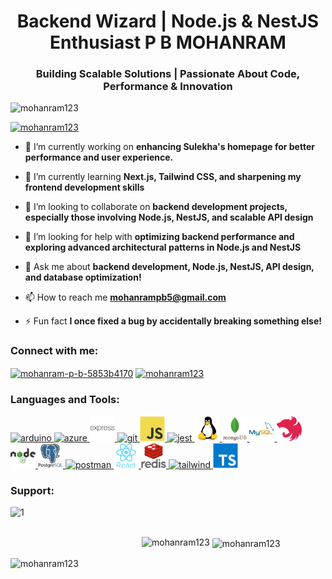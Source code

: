 <h1 align="center">Backend Wizard | Node.js & NestJS Enthusiast P B MOHANRAM</h1>
<h3 align="center">Building Scalable Solutions | Passionate About Code, Performance & Innovation</h3>

<p align="left"> <img src="https://komarev.com/ghpvc/?username=mohanram123&label=Profile%20views&color=0e75b6&style=flat" alt="mohanram123" /> </p>

<p align="left"> <a href="https://github.com/ryo-ma/github-profile-trophy"><img src="https://github-profile-trophy.vercel.app/?username=mohanram123" alt="mohanram123" /></a> </p>

- 🔭 I’m currently working on **enhancing Sulekha's homepage for better performance and user experience.**

- 🌱 I’m currently learning **Next.js, Tailwind CSS, and sharpening my frontend development skills**

- 👯 I’m looking to collaborate on **backend development projects, especially those involving Node.js, NestJS, and scalable API design**

- 🤝 I’m looking for help with **optimizing backend performance and exploring advanced architectural patterns in Node.js and NestJS**

- 💬 Ask me about **backend development, Node.js, NestJS, API design, and database optimization!**

- 📫 How to reach me **mohanrampb5@gmail.com**

- ⚡ Fun fact **I once fixed a bug by accidentally breaking something else!**

<h3 align="left">Connect with me:</h3>
<p align="left">
<a href="https://linkedin.com/in/mohanram-p-b-5853b4170" target="blank"><img align="center" src="https://raw.githubusercontent.com/rahuldkjain/github-profile-readme-generator/master/src/images/icons/Social/linked-in-alt.svg" alt="mohanram-p-b-5853b4170" height="30" width="40" /></a>
<a href="https://www.leetcode.com/mohanram123" target="blank"><img align="center" src="https://raw.githubusercontent.com/rahuldkjain/github-profile-readme-generator/master/src/images/icons/Social/leet-code.svg" alt="mohanram123" height="30" width="40" /></a>
</p>

<h3 align="left">Languages and Tools:</h3>
<p align="left"> <a href="https://www.arduino.cc/" target="_blank" rel="noreferrer"> <img src="https://cdn.worldvectorlogo.com/logos/arduino-1.svg" alt="arduino" width="40" height="40"/> </a> <a href="https://azure.microsoft.com/en-in/" target="_blank" rel="noreferrer"> <img src="https://www.vectorlogo.zone/logos/microsoft_azure/microsoft_azure-icon.svg" alt="azure" width="40" height="40"/> </a> <a href="https://expressjs.com" target="_blank" rel="noreferrer"> <img src="https://raw.githubusercontent.com/devicons/devicon/master/icons/express/express-original-wordmark.svg" alt="express" width="40" height="40"/> </a> <a href="https://git-scm.com/" target="_blank" rel="noreferrer"> <img src="https://www.vectorlogo.zone/logos/git-scm/git-scm-icon.svg" alt="git" width="40" height="40"/> </a> <a href="https://developer.mozilla.org/en-US/docs/Web/JavaScript" target="_blank" rel="noreferrer"> <img src="https://raw.githubusercontent.com/devicons/devicon/master/icons/javascript/javascript-original.svg" alt="javascript" width="40" height="40"/> </a> <a href="https://jestjs.io" target="_blank" rel="noreferrer"> <img src="https://www.vectorlogo.zone/logos/jestjsio/jestjsio-icon.svg" alt="jest" width="40" height="40"/> </a> <a href="https://www.linux.org/" target="_blank" rel="noreferrer"> <img src="https://raw.githubusercontent.com/devicons/devicon/master/icons/linux/linux-original.svg" alt="linux" width="40" height="40"/> </a> <a href="https://www.mongodb.com/" target="_blank" rel="noreferrer"> <img src="https://raw.githubusercontent.com/devicons/devicon/master/icons/mongodb/mongodb-original-wordmark.svg" alt="mongodb" width="40" height="40"/> </a> <a href="https://www.mysql.com/" target="_blank" rel="noreferrer"> <img src="https://raw.githubusercontent.com/devicons/devicon/master/icons/mysql/mysql-original-wordmark.svg" alt="mysql" width="40" height="40"/> </a> <a href="https://nestjs.com/" target="_blank" rel="noreferrer"> <img src="https://raw.githubusercontent.com/devicons/devicon/master/icons/nestjs/nestjs-plain.svg" alt="nestjs" width="40" height="40"/> </a> <a href="https://nodejs.org" target="_blank" rel="noreferrer"> <img src="https://raw.githubusercontent.com/devicons/devicon/master/icons/nodejs/nodejs-original-wordmark.svg" alt="nodejs" width="40" height="40"/> </a> <a href="https://www.postgresql.org" target="_blank" rel="noreferrer"> <img src="https://raw.githubusercontent.com/devicons/devicon/master/icons/postgresql/postgresql-original-wordmark.svg" alt="postgresql" width="40" height="40"/> </a> <a href="https://postman.com" target="_blank" rel="noreferrer"> <img src="https://www.vectorlogo.zone/logos/getpostman/getpostman-icon.svg" alt="postman" width="40" height="40"/> </a> <a href="https://reactjs.org/" target="_blank" rel="noreferrer"> <img src="https://raw.githubusercontent.com/devicons/devicon/master/icons/react/react-original-wordmark.svg" alt="react" width="40" height="40"/> </a> <a href="https://redis.io" target="_blank" rel="noreferrer"> <img src="https://raw.githubusercontent.com/devicons/devicon/master/icons/redis/redis-original-wordmark.svg" alt="redis" width="40" height="40"/> </a> <a href="https://tailwindcss.com/" target="_blank" rel="noreferrer"> <img src="https://www.vectorlogo.zone/logos/tailwindcss/tailwindcss-icon.svg" alt="tailwind" width="40" height="40"/> </a> <a href="https://www.typescriptlang.org/" target="_blank" rel="noreferrer"> <img src="https://raw.githubusercontent.com/devicons/devicon/master/icons/typescript/typescript-original.svg" alt="typescript" width="40" height="40"/> </a> </p>

<h3 align="left">Support:</h3>
<p><a href="https://www.buymeacoffee.com/1"> <img align="left" src="https://cdn.buymeacoffee.com/buttons/v2/default-yellow.png" height="50" width="210" alt="1" /></a></p><br><br>

<p><img align="left" src="https://github-readme-stats.vercel.app/api/top-langs?username=mohanram123&show_icons=true&locale=en&layout=compact" alt="mohanram123" /></p>

<p>&nbsp;<img align="center" src="https://github-readme-stats.vercel.app/api?username=mohanram123&show_icons=true&locale=en" alt="mohanram123" /></p>

<p><img align="center" src="https://github-readme-streak-stats.herokuapp.com/?user=mohanram123&" alt="mohanram123" /></p>
